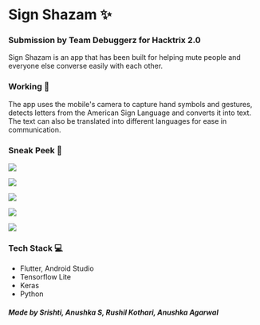 # Sign Shazam &#x2728;

### Submission by Team Debuggerz for Hacktrix 2.0
Sign Shazam is an app that has been built for helping mute people and everyone else converse easily with each other.

### Working &#129470;

The app uses the mobile's camera to capture hand symbols and gestures, detects letters from the American Sign Language and converts it into text.
The text can also be translated into different languages for ease in communication.

### Sneak Peek &#128064;

![](https://github.com/1psrishti/Sign-Shazam/blob/main/Screenshot/home.jpegraw=true)

![](https://github.com/1psrishti/Sign-Shazam/blob/main/Screenshot/a.jpeg)

![](https://github.com/1psrishti/Sign-Shazam/blob/main/Screenshot/c.jpeg)

![](https://github.com/1psrishti/Sign-Shazam/blob/main/Screenshot/nothing.jpeg)

![](https://github.com/1psrishti/Sign-Shazam/blob/main/Screenshot/translate.jpeg)


### Tech Stack &#128187;

- Flutter, Android Studio
- Tensorflow Lite
- Keras
- Python

##### Made by Srishti, Anushka S, Rushil Kothari, Anushka Agarwal
